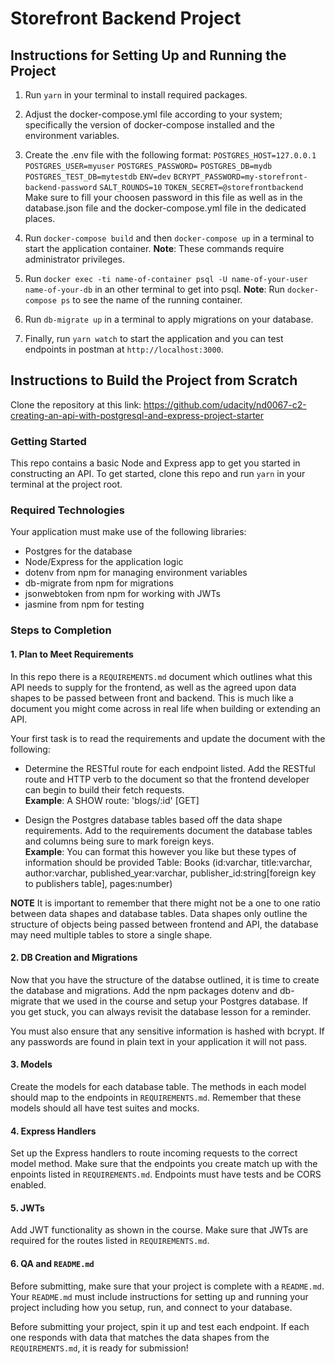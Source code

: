 # Storefront Backend Project

## Instructions for Setting Up and Running the Project

1. Run `yarn` in your terminal to install required packages.

2. Adjust the docker-compose.yml file according to your system; specifically the version of docker-compose installed and the environment variables.

3. Create the .env file with the following format:
`POSTGRES_HOST=127.0.0.1`
`POSTGRES_USER=myuser`
`POSTGRES_PASSWORD=`
`POSTGRES_DB=mydb`
`POSTGRES_TEST_DB=mytestdb`
`ENV=dev`
`BCRYPT_PASSWORD=my-storefront-backend-password`
`SALT_ROUNDS=10`
`TOKEN_SECRET=@storefrontbackend`
Make sure to fill your choosen password in this file as well as in the database.json file and the docker-compose.yml file in the dedicated places.

4. Run `docker-compose build` and then `docker-compose up` in a terminal to start the application container.
**Note**: These commands require administrator privileges.

5. Run `docker exec -ti name-of-container psql -U name-of-your-user name-of-your-db` in an other terminal to get into psql.
**Note**: Run `docker-compose ps` to see the name of the running container.

6. Run `db-migrate up` in a terminal to apply migrations on your database.

7. Finally, run `yarn watch` to start the application and you can test endpoints in postman at `http://localhost:3000`.

## Instructions to Build the Project from Scratch

Clone the repository at this link:
https://github.com/udacity/nd0067-c2-creating-an-api-with-postgresql-and-express-project-starter

### Getting Started

This repo contains a basic Node and Express app to get you started in constructing an API. To get started, clone this repo and run `yarn` in your terminal at the project root.

### Required Technologies
Your application must make use of the following libraries:
- Postgres for the database
- Node/Express for the application logic
- dotenv from npm for managing environment variables
- db-migrate from npm for migrations
- jsonwebtoken from npm for working with JWTs
- jasmine from npm for testing

### Steps to Completion

#### 1. Plan to Meet Requirements

In this repo there is a `REQUIREMENTS.md` document which outlines what this API needs to supply for the frontend, as well as the agreed upon data shapes to be passed between front and backend. This is much like a document you might come across in real life when building or extending an API. 

Your first task is to read the requirements and update the document with the following:
- Determine the RESTful route for each endpoint listed. Add the RESTful route and HTTP verb to the document so that the frontend developer can begin to build their fetch requests.    
**Example**: A SHOW route: 'blogs/:id' [GET] 

- Design the Postgres database tables based off the data shape requirements. Add to the requirements document the database tables and columns being sure to mark foreign keys.   
**Example**: You can format this however you like but these types of information should be provided
Table: Books (id:varchar, title:varchar, author:varchar, published_year:varchar, publisher_id:string[foreign key to publishers table], pages:number)

**NOTE** It is important to remember that there might not be a one to one ratio between data shapes and database tables. Data shapes only outline the structure of objects being passed between frontend and API, the database may need multiple tables to store a single shape. 

#### 2. DB Creation and Migrations

Now that you have the structure of the databse outlined, it is time to create the database and migrations. Add the npm packages dotenv and db-migrate that we used in the course and setup your Postgres database. If you get stuck, you can always revisit the database lesson for a reminder. 

You must also ensure that any sensitive information is hashed with bcrypt. If any passwords are found in plain text in your application it will not pass.

#### 3. Models

Create the models for each database table. The methods in each model should map to the endpoints in `REQUIREMENTS.md`. Remember that these models should all have test suites and mocks.

#### 4. Express Handlers

Set up the Express handlers to route incoming requests to the correct model method. Make sure that the endpoints you create match up with the enpoints listed in `REQUIREMENTS.md`. Endpoints must have tests and be CORS enabled. 

#### 5. JWTs

Add JWT functionality as shown in the course. Make sure that JWTs are required for the routes listed in `REQUIREMENTS.md`.

#### 6. QA and `README.md`

Before submitting, make sure that your project is complete with a `README.md`. Your `README.md` must include instructions for setting up and running your project including how you setup, run, and connect to your database. 

Before submitting your project, spin it up and test each endpoint. If each one responds with data that matches the data shapes from the `REQUIREMENTS.md`, it is ready for submission!
